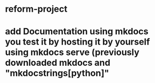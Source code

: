 # reform-project
# add Documentation using mkdocs you test it by hosting it by yourself using mkdocs serve (previously downloaded mkdocs and  "mkdocstrings[python]"
